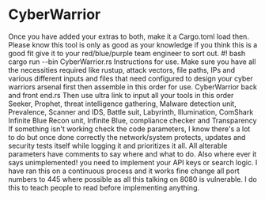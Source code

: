 # CyberWarrior

Once you have added your extras to both, make it a Cargo.toml load then.
Please know this tool is only as good as your knowledge if you think this is a good fit give it to your red/blue/purple team engineer to sort out.
#!
bash
cargo run --bin CyberWarrior.rs
Instructions for use.
Make sure you have all the necessities required like rustup, attack vectors, file paths, IPs and various different inputs and files that need configured to design your cyber warriors arsenal first then assemble in this order for use.
CyberWarrior back and front end.rs
Then use ultra link to input all 
your tools in this order Seeker, Prophet,
threat intelligence gathering, Malware detection unit, Prevalence, Scanner and IDS, Battle suit, Labyrinth, Illumination, ComShark Infinite Blue Recon unit, Infinite Blue, compliance checker and Transparency
If something isn't working check the code parameters, I know there's a lot to do but once done correctly the network/system protects, updates and security tests itself while logging it and prioritizes it all. All alterable parameters have comments to say where and what to do.
Also where ever it says unimplemented! you need to implement your API keys or search logic.
I have ran this on a continuous process and it works fine change all port numbers to 445 where possible as all this talking on 8080 is vulnerable. I do this to teach people to read before implementing anything.
